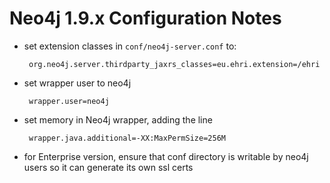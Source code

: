 Neo4j 1.9.x Configuration Notes
===============================

 - set extension classes in `conf/neo4j-server.conf` to:

        org.neo4j.server.thirdparty_jaxrs_classes=eu.ehri.extension=/ehri

 - set wrapper user to neo4j

        wrapper.user=neo4j

 - set memory in Neo4j wrapper, adding the line

        wrapper.java.additional=-XX:MaxPermSize=256M

 - for Enterprise version, ensure that conf directory is writable by neo4j users so it can generate its own ssl certs